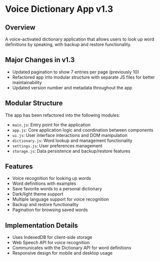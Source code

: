 # Voice Dictionary App v1.3

## Overview
A voice-activated dictionary application that allows users to look up word definitions by speaking, with backup and restore functionality.

## Major Changes in v1.3
- Updated pagination to show 7 entries per page (previously 10)
- Refactored app into modular structure with separate JS files for better maintainability
- Updated version number and metadata throughout the app

## Modular Structure
The app has been refactored into the following modules:

- `main.js`: Entry point for the application
- `app.js`: Core application logic and coordination between components
- `ui.js`: User interface interactions and DOM manipulation
- `dictionary.js`: Word lookup and management functionality
- `settings.js`: User preferences management
- `storage.js`: Data persistence and backup/restore features

## Features
- Voice recognition for looking up words
- Word definitions with examples
- Save favorite words to a personal dictionary
- Dark/light theme support
- Multiple language support for voice recognition
- Backup and restore functionality
- Pagination for browsing saved words

## Implementation Details
- Uses IndexedDB for client-side storage
- Web Speech API for voice recognition
- Communicates with the Dictionary API for word definitions
- Responsive design for mobile and desktop usage